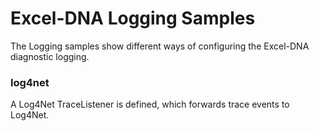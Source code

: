 Excel-DNA Logging Samples
=========================

The Logging samples show different ways of configuring the Excel-DNA diagnostic logging.

### log4net
A Log4Net TraceListener is defined, which forwards trace events to Log4Net. 
